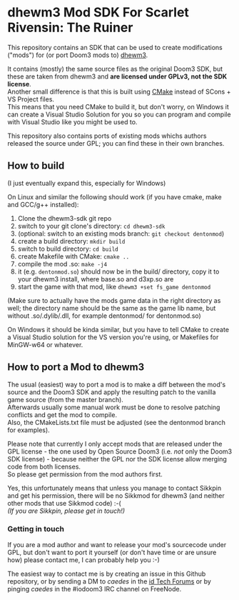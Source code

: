 # dhewm3 Mod SDK For Scarlet Rivensin: The Ruiner

This repository contains an SDK that can be used to create modifications ("mods")
for (or port Doom3 mods to) [dhewm3](https://dhewm3.org).

It contains (mostly) the same source files as the original Doom3 SDK, but these
are taken from dhewm3 and **are licensed under GPLv3, not the SDK license**.  
Another small difference is that this is built using [CMake](https://cmake.org/)
instead of SCons + VS Project files.  
This means that you need CMake to build it, but don't worry, on Windows it can
create a Visual Studio Solution for you so you can program and compile with
Visual Studio like you might be used to.

This repository also contains ports of existing mods whichs authors released
the source under GPL; you can find these in their own branches.

## How to build

(I just eventually expand this, especially for Windows)

On Linux and similar the following should work (if you have cmake, make and GCC/g++ installed):
1. Clone the dhewm3-sdk git repo
2. switch to your git clone's directory: `cd dhewm3-sdk`
3. (optional: switch to an existing mods branch: `git checkout dentonmod`)
4. create a build directory: `mkdir build`
5. switch to build directory: `cd build`
6. create Makefile with CMake: `cmake ..`
7. compile the mod .so: `make -j4`
8. it (e.g. `dentonmod.so`) should now be in the build/ directory,
   copy it to your dhewm3 install, where base.so and d3xp.so are
9. start the game with that mod, like `dhewm3 +set fs_game dentonmod`

(Make sure to actually have the mods game data in the right directory as well;
the directory name should be the same as the game lib name, but without .so/.dylib/.dll,
for example dentonmod/ for dentonmod.so)

On Windows it should be kinda similar, but you have to tell CMake to create
a Visual Studio solution for the VS version you're using, or Makefiles for
MinGW-w64 or whatever.

## How to port a Mod to dhewm3

The usual (easiest) way to port a mod is to make a diff between the mod's source
and the Doom3 SDK and apply the resulting patch to the vanilla game source (from the master branch).  
Afterwards usually some manual work must be done to resolve patching conflicts and get the mod to compile.  
Also, the CMakeLists.txt file must be adjusted (see the dentonmod branch for examples).

Please note that currently I only accept mods that are released under the
GPL license - the one used by Open Source Doom3 (i.e. *not* only the Doom3 SDK license) -
because neither the GPL nor the SDK license allow merging code from both licenses.  
So please get permission from the mod authors first.

Yes, this unfortunately means that unless you manage to contact Sikkpin and get
his permission, there will be no Sikkmod for dhewm3 (and neither other mods that
use Sikkmod code) :-(  
*(If you are Sikkpin, please get in touch!)*

### Getting in touch

If you are a mod author and want to release your mod's sourcecode under GPL,
but don't want to port it yourself (or don't have time or are unsure how)
please contact me, I can probably help you :-)

The easiest way to contact me is by creating an issue in this Github repository,
or by sending a DM to *caedes* in the [id Tech Forums](http://idtechforums.fuzzylogicinc.com/)
or by pinging *caedes* in the #iodoom3 IRC channel on FreeNode.
